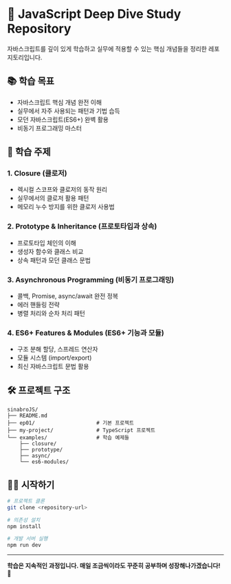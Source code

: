 # 🚀 JavaScript Deep Dive Study Repository

자바스크립트를 깊이 있게 학습하고 실무에 적용할 수 있는 핵심 개념들을 정리한 레포지토리입니다.

## 📚 학습 목표

- 자바스크립트 핵심 개념 완전 이해
- 실무에서 자주 사용되는 패턴과 기법 습득
- 모던 자바스크립트(ES6+) 완벽 활용
- 비동기 프로그래밍 마스터

## 🎯 학습 주제

### 1. Closure (클로저)
- 렉시컬 스코프와 클로저의 동작 원리
- 실무에서의 클로저 활용 패턴
- 메모리 누수 방지를 위한 클로저 사용법

### 2. Prototype & Inheritance (프로토타입과 상속)
- 프로토타입 체인의 이해
- 생성자 함수와 클래스 비교
- 상속 패턴과 모던 클래스 문법

### 3. Asynchronous Programming (비동기 프로그래밍)
- 콜백, Promise, async/await 완전 정복
- 에러 핸들링 전략
- 병렬 처리와 순차 처리 패턴

### 4. ES6+ Features & Modules (ES6+ 기능과 모듈)
- 구조 분해 할당, 스프레드 연산자
- 모듈 시스템 (import/export)
- 최신 자바스크립트 문법 활용

## 🛠 프로젝트 구조

```
sinabroJS/
├── README.md
├── ep01/                    # 기본 프로젝트
├── my-project/              # TypeScript 프로젝트
└── examples/                # 학습 예제들
    ├── closure/
    ├── prototype/
    ├── async/
    └── es6-modules/
```

## 🏃‍♂️ 시작하기

```bash
# 프로젝트 클론
git clone <repository-url>

# 의존성 설치
npm install

# 개발 서버 실행
npm run dev
```

---

**학습은 지속적인 과정입니다. 매일 조금씩이라도 꾸준히 공부하며 성장해나가겠습니다! 💪**
